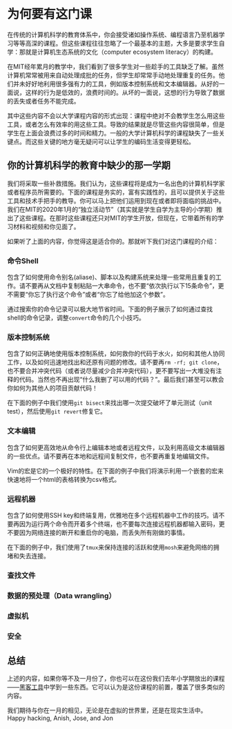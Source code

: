 # 为何要有这门课

在传统的计算机科学的教育体系中，你会接受诸如操作系统、编程语言乃至机器学习等等高深的课程。但这些课程往往忽略了一个最基本的主题，大多是要求学生自学：那就是计算机生态系统的文化（computer ecosystem literacy）的构建。

在MIT经年累月的教学中，我们看到了很多学生对一些趁手的工具缺乏了解。虽然计算机常常被用来自动处理成批的任务，但学生却常常手动地处理重复的任务。他们并未好好地利用很多强有力的工具，例如版本控制系统和文本编辑器。从好的一面说，这样的行为是低效的，浪费时间的。从坏的一面说，这想的行为导致了数据的丢失或者任务不能完成。

其中这些内容不会以大学课程内容的形式出现：课程中绝对不会教学生怎么用这些工具，或者怎么有效率的用这些工具。导致的结果就是尽管这些内容很简单，但是学生在上面会浪费过多的时间和精力。一般的大学计算机科学的课程缺失了一些关键点。而这些关键的地方毫无疑问可以让学生的编码生活变得更轻松。

## 你的计算机科学的教育中缺少的那一学期

我们将采取一些补救措施。我们认为，这些课程将是成为一名出色的计算机科学家或者程序员所需要的。下面的课程是务实的，富有实践性的，且可以提供关于这些工具和技术手把手的教导。你可以马上把他们运用到现在或者即将面临的挑战中。我们在MIT的2020年1月的“独立活动节”（其实就是学生自学为主导的小学期）推出了这些课程。在那时这些课程还只对MIT的学生开放，但现在，它带着所有的学习材料和视频和你见面了。

如果听了上面的内容，你觉得这是适合你的。那就听下我们对这门课程的介绍：

### 命令Shell

包含了如何使用命令别名(aliase)、脚本以及构建系统来处理一些常用且重复的工作。请不要再从文档中复制粘贴一大串命令，也不要“依次执行以下15条命令”，更不需要“你忘了执行这个命令”或者“你忘了给他加这个参数”。

通过搜索你的命令记录可以极大地节省时间。下面的例子展示了如何通过查找shell的命令记录，调整`convert`命令的几个小技巧。

### 版本控制系统

包含了如何正确地使用版本控制系统，如何救你的代码于水火，如何和其他人协同工作，以及如何迅速地找出和还原有问题的修改。请不要再`rm -rf; git clone`，也不要合并冲突代码（或者说尽量减少合并冲突代码），更不要写出一大堆没有注释的代码。当然也不再出现“什么我删了可以用的代码？”。最后我们甚至可以教会你如何为其他人的项目贡献代码！

在下面的例子中我们使用`git bisect`来找出哪一次提交破坏了单元测试（unit test），然后使用`git revert`修复它。

### 文本编辑

包含了如何更高效地从命令行上编辑本地或者远程文件，以及利用高级文本编辑器的一些优点。请不要再在本地和远程间复制文件，也不要再重复地编辑文件。

Vim的宏是它的一个极好的特性。在下面的例子中我们将演示利用一个嵌套的宏来快速地将一个html的表格转换为csv格式。

### 远程机器

包含了如何使用SSH key和终端复用，优雅地在多个远程机器中工作的技巧。请不要再因为运行两个命令而开着多个终端，也不要每次连接远程机器都输入密码，更不要因为网络连接的断开和重启你的电脑，而丢失所有刚做的事情。

在下面的例子中，我们使用了`tmux`来保持连接的活跃和使用`mosh`来避免网络的拥堵和失去连接。

### 查找文件

### 数据的预处理（Data wrangling）

### 虚拟机

### 安全

## 总结

上述的内容，如果你等不及一月份了，你也可以在这份我们去年小学期放出的课程——[黑客工具](https://hacker-tools.github.io/lectures/)中学到一些东西。它可以认为是这份课程的前置，覆盖了很多类似的内容。

我们期待与你在一月的相见，无论是在虚拟的世界里，还是在现实生活中。
Happy hacking,
Anish, Jose, and Jon